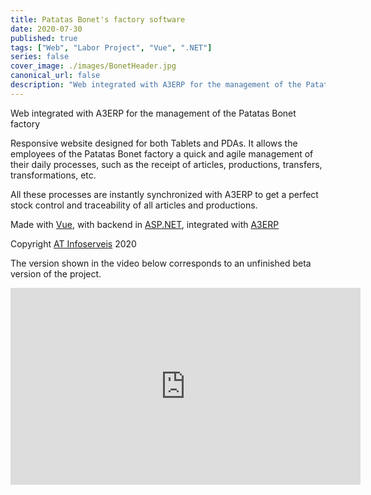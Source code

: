 ```yaml
---
title: Patatas Bonet's factory software
date: 2020-07-30
published: true
tags: ["Web", "Labor Project", "Vue", ".NET"]
series: false
cover_image: ./images/BonetHeader.jpg
canonical_url: false
description: "Web integrated with A3ERP for the management of the Patatas Bonet factory"
---
```


Web integrated with A3ERP for the management of the Patatas Bonet factory

Responsive website designed for both Tablets and PDAs. It allows the employees of the Patatas Bonet factory a quick and agile management of their daily processes, such as the receipt of articles, productions, transfers, transformations, etc.

All these processes are instantly synchronized with A3ERP to get a perfect stock control and traceability of all articles and productions.

Made with [Vue](https://vuejs.org/), with backend in [ASP.NET](https://dotnet.microsoft.com/apps/aspnet/apis), integrated with [A3ERP](https://www.wolterskluwer.com/es-es/solutions/a3erp)

Copyright [AT Infoserveis](https://www.atinfoserveis.com/web/) 2020

The version shown in the video below corresponds to an unfinished beta version of the project.

<div align="center">
  <iframe width="560" height="315" src="https://www.youtube.com/embed/NmVkIUqq_MY" frameborder="0" allow="accelerometer; autoplay; encrypted-media; gyroscope; picture-in-picture" allowfullscreen></iframe>
</div>
